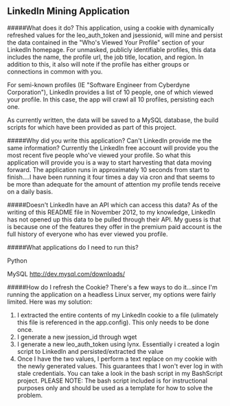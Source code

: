 ## LinkedIn Mining Application

#####What does it do?
This application, using a cookie with dynamically refreshed values for the leo_auth_token and jsessionid, will mine and persist the data contained in the "Who's Viewed Your Profile" section of your LinkedIn homepage.  For unmasked, publicly identifiable profiles, this data includes the name, the profile url, the job title, location, and region.  In addition to this, it also will note if the profile has either groups or connections in common with you.

For semi-known profiles (IE "Software Engineer from Cyberdyne Corporation"), LinkedIn provides a list of 10 people, one of which viewed your profile.
In this case, the app will crawl all 10 profiles, persisting each one.

As currently written, the data will be saved to a MySQL database, the build scripts for which have been provided as part of this project.

#####Why did you write this application?  Can't LinkedIn provide me the same information?
Currently the LinkedIn free account will provide you the most recent five people who've viewed your profile.  So what this application will provide you is a way to 
start harvesting that data moving forward.  The application runs in approximately 10 seconds from start to finish....I have been running it four times a day via
cron and that seems to be more than adequate for the amount of attention my profile tends receive on a daily basis.

#####Doesn't LinkedIn have an API which can access this data?
As of the writing of this README file in November 2012, to my knowledge, LinkedIn has not opened up this data to be pulled through their API.  My guess is that is
because one of the features they offer in the premium paid account is the full history of everyone who has ever viewed you profile.

#####What applications do I need to run this?

Python

MySQL
http://dev.mysql.com/downloads/

#####How do I refresh the Cookie?
There's a few ways to do it...since I'm running the application on a headless Linux server, my options were fairly limited.  Here was my solution:

1) I extracted the entire contents of my LinkedIn cookie to a file (ulimately this file is referenced in the app.config).  This only needs to be done once.
2) I generate a new jsession_id through wget
3) I generate a new leo_auth_token using lynx.  Essentially i created a login script to LinkedIn and persisted/extracted the value
4) Once I have the two values, I perform a text replace on my cookie with the newly generated values.  This guarantees that I won't ever log in
with stale credentials.  You can take a look in the bash script in my BashScript project.  PLEASE NOTE: The bash script included is for instructional purposes only and 
should be used as a template for how to solve the problem.
